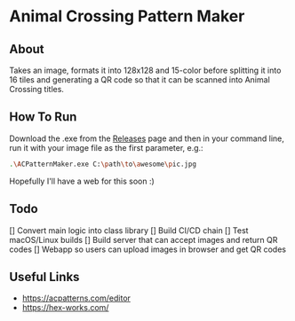 # Animal Crossing Pattern Maker

## About

Takes an image, formats it into 128x128 and 15-color before splitting it into 16 tiles and 
generating a QR code so that it can be scanned into Animal Crossing titles.

## How To Run

Download the .exe from the [Releases](https://github.com/sambeckingham/ACPatternMaker/releases) page
and then in your command line, run it with your image file as the first parameter, e.g.:
```sh
.\ACPatternMaker.exe C:\path\to\awesome\pic.jpg
```

Hopefully I'll have a web for this soon :)

## Todo

[] Convert main logic into class library
[] Build CI/CD chain
[] Test macOS/Linux builds
[] Build server that can accept images and return QR codes
[] Webapp so users can upload images in browser and get QR codes

## Useful Links
- https://acpatterns.com/editor
- https://hex-works.com/